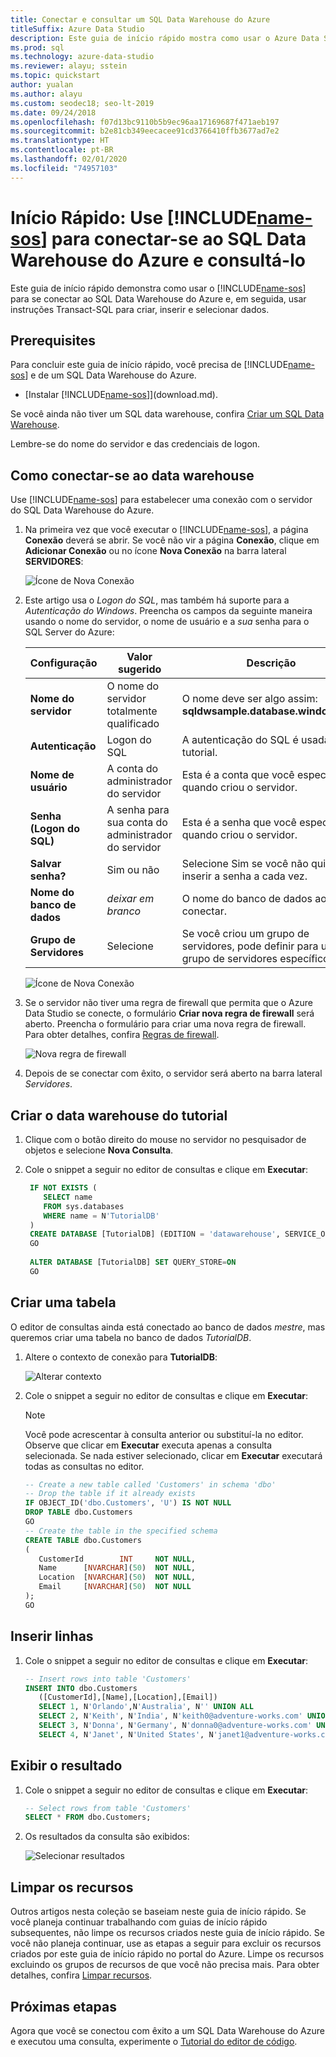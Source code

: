 ```yaml
---
title: Conectar e consultar um SQL Data Warehouse do Azure
titleSuffix: Azure Data Studio
description: Este guia de início rápido mostra como usar o Azure Data Studio para conectar-se a um SQL Data Warehouse do Azure e executar uma consulta
ms.prod: sql
ms.technology: azure-data-studio
ms.reviewer: alayu; sstein
ms.topic: quickstart
author: yualan
ms.author: alayu
ms.custom: seodec18; seo-lt-2019
ms.date: 09/24/2018
ms.openlocfilehash: f07d13bc9110b5b9ec96aa17169687f471aeb197
ms.sourcegitcommit: b2e81cb349eecacee91cd3766410ffb3677ad7e2
ms.translationtype: HT
ms.contentlocale: pt-BR
ms.lasthandoff: 02/01/2020
ms.locfileid: "74957103"
---
```

# <a name="quickstart-use-includename-sosincludesname-sos-shortmd-to-connect-and-query-data-in-azure-sql-data-warehouse"></a>Início Rápido: Use [!INCLUDE[name-sos](../includes/name-sos-short.md)] para conectar-se ao SQL Data Warehouse do Azure e consultá-lo

Este guia de início rápido demonstra como usar o [!INCLUDE[name-sos](../includes/name-sos-short.md)] para se conectar ao SQL Data Warehouse do Azure e, em seguida, usar instruções Transact-SQL para criar, inserir e selecionar dados. 

## <a name="prerequisites"></a>Prerequisites
Para concluir este guia de início rápido, você precisa de [!INCLUDE[name-sos](../includes/name-sos-short.md)] e de um SQL Data Warehouse do Azure.

- [Instalar [!INCLUDE[name-sos](../includes/name-sos-short.md)]](download.md).

Se você ainda não tiver um SQL data warehouse, confira [Criar um SQL Data Warehouse](https://docs.microsoft.com/azure/sql-data-warehouse/sql-data-warehouse-get-started-provision).

Lembre-se do nome do servidor e das credenciais de logon.


## <a name="connect-to-your-data-warehouse"></a>Como conectar-se ao data warehouse

Use [!INCLUDE[name-sos](../includes/name-sos-short.md)] para estabelecer uma conexão com o servidor do SQL Data Warehouse do Azure.

1. Na primeira vez que você executar o [!INCLUDE[name-sos](../includes/name-sos-short.md)], a página **Conexão** deverá se abrir. Se você não vir a página **Conexão**, clique em **Adicionar Conexão** ou no ícone **Nova Conexão** na barra lateral **SERVIDORES**:
   
   ![Ícone de Nova Conexão](media/quickstart-sql-dw/new-connection-icon.png)

2. Este artigo usa o *Logon do SQL*, mas também há suporte para a *Autenticação do Windows*. Preencha os campos da seguinte maneira usando o nome do servidor, o nome de usuário e a *sua* senha para o SQL Server do Azure:

   | Configuração       | Valor sugerido | Descrição |
   | ------------ | ------------------ | ------------------------------------------------- | 
   | **Nome do servidor** | O nome do servidor totalmente qualificado | O nome deve ser algo assim: **sqldwsample.database.windows.net** |
   | **Autenticação** | Logon do SQL| A autenticação do SQL é usada neste tutorial. |
   | **Nome de usuário** | A conta do administrador do servidor | Esta é a conta que você especificou quando criou o servidor. |
   | **Senha (Logon do SQL)** | A senha para sua conta do administrador do servidor | Esta é a senha que você especificou quando criou o servidor. |
   | **Salvar senha?** | Sim ou não | Selecione Sim se você não quiser inserir a senha a cada vez. |
   | **Nome do banco de dados** | *deixar em branco* | O nome do banco de dados ao qual conectar. |
   | **Grupo de Servidores** | Selecione <Default> | Se você criou um grupo de servidores, pode definir para um grupo de servidores específico. | 

   ![Ícone de Nova Conexão](media/quickstart-sql-dw/new-connection-screen.png) 

3. Se o servidor não tiver uma regra de firewall que permita que o Azure Data Studio se conecte, o formulário **Criar nova regra de firewall** será aberto. Preencha o formulário para criar uma nova regra de firewall. Para obter detalhes, confira [Regras de firewall](https://docs.microsoft.com/azure/sql-database/sql-database-firewall-configure).

   ![Nova regra de firewall](media/quickstart-sql-dw/firewall.png)  

4. Depois de se conectar com êxito, o servidor será aberto na barra lateral *Servidores*.

## <a name="create-the-tutorial-data-warehouse"></a>Criar o data warehouse do tutorial
1. Clique com o botão direito do mouse no servidor no pesquisador de objetos e selecione **Nova Consulta**.

1. Cole o snippet a seguir no editor de consultas e clique em **Executar**:

   ```sql
    IF NOT EXISTS (
       SELECT name
       FROM sys.databases
       WHERE name = N'TutorialDB'
    )
    CREATE DATABASE [TutorialDB] (EDITION = 'datawarehouse', SERVICE_OBJECTIVE='DW100');
    GO  
    
    ALTER DATABASE [TutorialDB] SET QUERY_STORE=ON
    GO
   ```


## <a name="create-a-table"></a>Criar uma tabela

O editor de consultas ainda está conectado ao banco de dados *mestre*, mas queremos criar uma tabela no banco de dados *TutorialDB*. 

1. Altere o contexto de conexão para **TutorialDB**:

   ![Alterar contexto](media/quickstart-sql-database/change-context.png)


1. Cole o snippet a seguir no editor de consultas e clique em **Executar**:

   > [!NOTE]
   > Você pode acrescentar à consulta anterior ou substituí-la no editor. Observe que clicar em **Executar** executa apenas a consulta selecionada. Se nada estiver selecionado, clicar em **Executar** executará todas as consultas no editor.

   ```sql
   -- Create a new table called 'Customers' in schema 'dbo'
   -- Drop the table if it already exists
   IF OBJECT_ID('dbo.Customers', 'U') IS NOT NULL
   DROP TABLE dbo.Customers
   GO
   -- Create the table in the specified schema
   CREATE TABLE dbo.Customers
   (
      CustomerId        INT     NOT NULL,
      Name      [NVARCHAR](50)  NOT NULL,
      Location  [NVARCHAR](50)  NOT NULL,
      Email     [NVARCHAR](50)  NOT NULL
   );
   GO
   ```


## <a name="insert-rows"></a>Inserir linhas

1. Cole o snippet a seguir no editor de consultas e clique em **Executar**:

   ```sql
   -- Insert rows into table 'Customers'
   INSERT INTO dbo.Customers
      ([CustomerId],[Name],[Location],[Email])
      SELECT 1, N'Orlando',N'Australia', N'' UNION ALL
      SELECT 2, N'Keith', N'India', N'keith0@adventure-works.com' UNION ALL
      SELECT 3, N'Donna', N'Germany', N'donna0@adventure-works.com' UNION ALL
      SELECT 4, N'Janet', N'United States', N'janet1@adventure-works.com'
   ```


## <a name="view-the-result"></a>Exibir o resultado
1. Cole o snippet a seguir no editor de consultas e clique em **Executar**:

   ```sql
   -- Select rows from table 'Customers'
   SELECT * FROM dbo.Customers;
   ```

1. Os resultados da consulta são exibidos:

   ![Selecionar resultados](media/quickstart-sql-dw/select-results.png)


## <a name="clean-up-resources"></a>Limpar os recursos

Outros artigos nesta coleção se baseiam neste guia de início rápido. Se você planeja continuar trabalhando com guias de início rápido subsequentes, não limpe os recursos criados neste guia de início rápido. Se você não planeja continuar, use as etapas a seguir para excluir os recursos criados por este guia de início rápido no portal do Azure.
Limpe os recursos excluindo os grupos de recursos de que você não precisa mais. Para obter detalhes, confira [Limpar recursos](https://docs.microsoft.com/azure/sql-database/sql-database-get-started-portal#clean-up-resources).


## <a name="next-steps"></a>Próximas etapas

Agora que você se conectou com êxito a um SQL Data Warehouse do Azure e executou uma consulta, experimente o [Tutorial do editor de código](tutorial-sql-editor.md).
